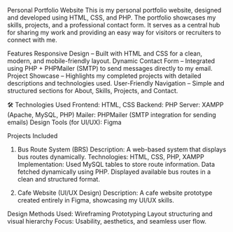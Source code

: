 Personal Portfolio Website
This is my personal portfolio website, designed and developed using HTML, CSS, and PHP. The portfolio showcases my skills, projects, and a professional contact form.
It serves as a central hub for sharing my work and providing an easy way for visitors or recruiters to connect with me.

Features
Responsive Design – Built with HTML and CSS for a clean, modern, and mobile-friendly layout.
Dynamic Contact Form – Integrated using PHP + PHPMailer (SMTP) to send messages directly to my email.
Project Showcase – Highlights my completed projects with detailed descriptions and technologies used.
User-Friendly Navigation – Simple and structured sections for About, Skills, Projects, and Contact.

🛠️ Technologies Used
Frontend: HTML, CSS
Backend: PHP
Server: XAMPP (Apache, MySQL, PHP)
Mailer: PHPMailer (SMTP integration for sending emails)
Design Tools (for UI/UX): Figma

Projects Included
1. Bus Route System (BRS)
Description:
A web-based system that displays bus routes dynamically.
Technologies: HTML, CSS, PHP, XAMPP
Implementation:
Used MySQL tables to store route information.
Data fetched dynamically using PHP.
Displayed available bus routes in a clean and structured format.

2. Cafe Website (UI/UX Design)
Description:
A cafe website prototype created entirely in Figma, showcasing my UI/UX skills.

Design Methods Used:
Wireframing
Prototyping
Layout structuring and visual hierarchy
Focus: Usability, aesthetics, and seamless user flow.
